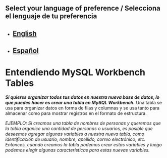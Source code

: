 ## Select your language of preference / Selecciona el lenguaje de tu preferencia

- ## [English](https://github.com/Jbarseg/Learning-Java-JDBC-and-MySQL/blob/master/index/english/README-TABLES.en.md)

- ## [Español](https://github.com/Jbarseg/Learning-Java-JDBC-and-MySQL/blob/master/index/espa%C3%B1ol/README-TABLES.es.md)

# Entendiendo MySQL Workbench Tables

**_Si quieres organizar todos tus datos en nuestra nueva base de datos, lo que puedes hacer es crear una tabla en MySQL Workbench._** Una tabla se usa para organizar datos en forma de filas y columnas y se usa tanto para almacenar como para mostrar registros en el formato de estructura.

_EJEMPLO: Si creamos una tabla de nombres de personas y queremos que la tabla organice una cantidad de personas o usuarios, es posible que deseemos agregar algunas variables a nuestra nueva tabla, como identificación de usuario, nombre, apellido, correo electrónico, etc. Entonces, cuando creamos la tabla podemos crear estas variables y luego podemos elegir algunas características para estas nuevas variables._